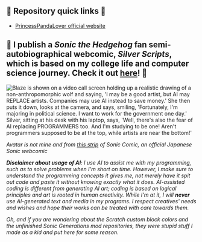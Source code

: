 ## 💛 Repository quick links 💚
- [PrincessPandaLover official website](https://github.com/PrincessPandaSource/PrincessPandaLover-official-website)

## 🤍 I publish a *Sonic the Hedgehog* fan semi-autobiographical webcomic, *Silver Scripts*, which is based on my college life and computer science journey. Check it out [here](https://princesspandalover.netlify.app/silverscripts/)! 🩵
![Blaze is shown on a video call screen holding up a realistic drawing of a non-anthropomorphic wolf and saying, 'I may be a good artist, but AI may REPLACE artists. Companies may use AI instead to save money.' She then puts it down, looks at the camera, and says, smiling, 'Fortunately, I'm majoring in political science. I want to work for the government one day.' Silver, sitting at his desk with his laptop, says, 'Well, there's also the fear of AI replacing PROGRAMMERS too. And I'm studying to be one! Aren't programmers supposed to be at the top, while artists are near the bottom!'](https://princesspandalover.netlify.app/silverscripts/img/comics/Comic1.png)

*Avatar is not mine and from [this strip](https://sonic.sega.jp/SonicChannel/special/sidestory/comic/20161111_001218/) of *Sonic Comic*, an official Japanese *Sonic* webcomic*

***Disclaimer about usage of AI**: I use AI to assist me with my programming, such as to solve problems when I'm short on time. However, I make sure to understand the programming concepts it gives me, not merely have it spit out code and paste it without knowing exactly what it does. AI-assisted coding is different from generating AI art; coding is based on logical principles and art is rooted in human creativity. While I'm at it, I will **never** use AI-generated text and media in my programs. I respect creatives' needs and wishes and hope their works can be treated with care towards them.*

*Oh, and if you are wondering about the Scratch custom block colors and the unfinished Sonic Generations mod repositories, they were stupid stuff I made as a kid and put here for some reason.*
